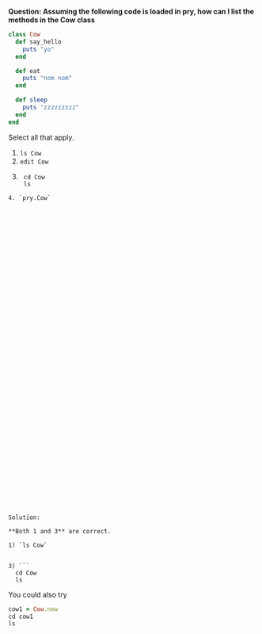 **Question: Assuming the following code is loaded in pry, how can I list the methods in the Cow class**

```ruby
class Cow
  def say_hello
    puts "yo"
  end

  def eat
    puts "nom nom"
  end

  def sleep
    puts "zzzzzzzzz"
  end
end
```

Select all that apply.
1. `ls Cow`
2. `edit Cow`
3. ```
    cd Cow
    ls
  ```
4. `pry.Cow`













































Solution:

**Both 1 and 3** are correct.

1) `ls Cow`


3) ```
    cd Cow
    ls
  ```

You could also try

```ruby
cow1 = Cow.new
cd cow1
ls
```
